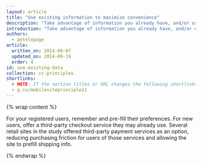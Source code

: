 ```yaml
---
layout: article
title: "Use existing information to maximize convenience"
description: "Take advantage of information you already have, and/or use third-party payment services to make conversion as easy as possible."
introduction: "Take advantage of information you already have, and/or use third-party payment services to make conversion as easy as possible."
authors:
  - petelepage
article:
  written_on: 2014-08-07
  updated_on: 2014-09-19
  order: 4
id: use-existing-data
collection: cc-principles
shortlinks: 
  # NOTE: If the section titles or URL changes the following shortlinks must be updated
  - g.co/mobilesiteprinciple11
---
```


{% wrap content %}

For your registered users, remember and pre-fill their preferences. For new 
users, offer a third-party checkout service they may already use. Several 
retail sites in the study offered third-party payment services as an option, 
reducing purchasing friction for users of those services and allowing the site 
to prefill shipping info.

{% endwrap %}
